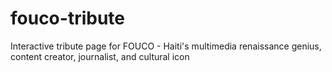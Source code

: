 # fouco-tribute
Interactive tribute page for FOUCO - Haiti's multimedia renaissance genius, content creator, journalist, and cultural icon
